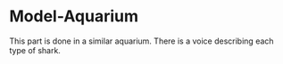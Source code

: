 # Model-Aquarium
This part is done in a similar aquarium. There is a voice describing each type of shark.
